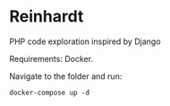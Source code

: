 # Reinhardt
PHP code exploration inspired by Django


Requirements: Docker.

Navigate to the folder and run:

    docker-compose up -d
